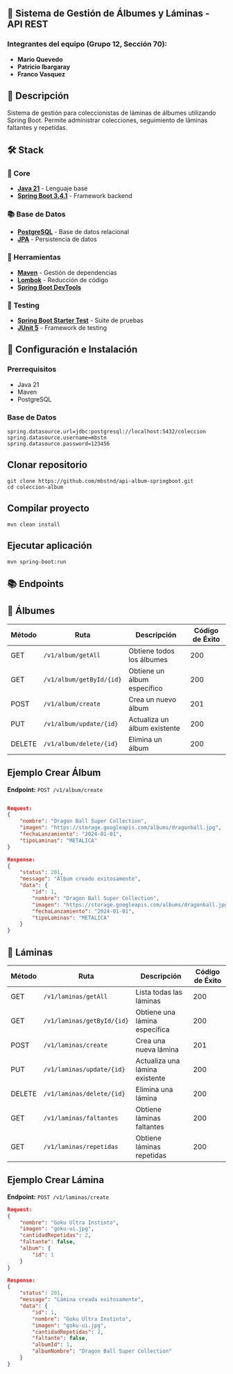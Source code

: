 ## 🎴 Sistema de Gestión de Álbumes y Láminas - API REST

### **Integrantes del equipo (Grupo 12, Sección 70):**
- **Mario Quevedo**  
- **Patricio Ibargaray**  
- **Franco Vasquez**

## 📝 Descripción
Sistema de gestión para coleccionistas de láminas de álbumes utilizando Spring Boot. Permite administrar colecciones, seguimiento de láminas faltantes y repetidas.

## 🛠️ Stack 

### 🌟 Core
- [**Java 21**](https://www.oracle.com/java/technologies/downloads/#java21) - Lenguaje base
- [**Spring Boot 3.4.1**](https://spring.io/projects/spring-boot) - Framework backend

### 📚 Base de Datos
- [**PostgreSQL**](https://www.postgresql.org/) - Base de datos relacional
- [**JPA**](https://jakarta.ee/specifications/persistence/) - Persistencia de datos

### 🧰 Herramientas
- [**Maven**](https://maven.apache.org/) - Gestión de dependencias
- [**Lombok**](https://projectlombok.org/) - Reducción de código
- [**Spring Boot DevTools**](https://docs.spring.io/spring-boot/docs/current/reference/html/using.html#using.devtools)

### 🧪 Testing
- [**Spring Boot Starter Test**](https://docs.spring.io/spring-boot/docs/current/reference/html/spring-boot-features.html#boot-features-testing) - Suite de pruebas
- [**JUnit 5**](https://junit.org/junit5/) - Framework de testing

## 🚀 Configuración e Instalación

### Prerrequisitos
- Java 21
- Maven
- PostgreSQL

### Base de Datos
```properties
spring.datasource.url=jdbc:postgresql://localhost:5432/coleccion
spring.datasource.username=mbstn
spring.datasource.password=123456
```

## Clonar repositorio
```
git clone https://github.com/mbstnd/api-album-springboot.git
cd coleccion-album
```

## Compilar proyecto
```
mvn clean install
```

## Ejecutar aplicación
```
mvn spring-boot:run
```

## 📚 Endpoints

## 📗 Álbumes

| Método | Ruta | Descripción | Código de Éxito |
|--------|------|-------------|-----------------|
| GET | `/v1/album/getAll` | Obtiene todos los álbumes | 200 |
| GET | `/v1/album/getById/{id}` | Obtiene un álbum específico | 200 |
| POST | `/v1/album/create` | Crea un nuevo álbum | 201 |
| PUT | `/v1/album/update/{id}` | Actualiza un álbum existente | 200 |
| DELETE | `/v1/album/delete/{id}` | Elimina un álbum | 200 |

## Ejemplo Crear Álbum
**Endpoint:** `POST /v1/album/create`
```json

Request:
{
    "nombre": "Dragon Ball Super Collection",
    "imagen": "https://storage.googleapis.com/albums/dragonball.jpg",
    "fechaLanzamiento": "2024-01-01",
    "tipoLaminas": "METALICA"
}

Response:
{
    "status": 201,
    "message": "Álbum creado exitosamente",
    "data": {
        "id": 1,
        "nombre": "Dragon Ball Super Collection",
        "imagen": "https://storage.googleapis.com/albums/dragonball.jpg",
        "fechaLanzamiento": "2024-01-01",
        "tipoLaminas": "METALICA"
    }
}
```
## 🎴 Láminas

| Método | Ruta | Descripción | Código de Éxito |
|--------|------|-------------|-----------------|
| GET | `/v1/laminas/getAll` | Lista todas las láminas | 200 |
| GET | `/v1/laminas/getById/{id}` | Obtiene una lámina específica | 200 |
| POST | `/v1/laminas/create` | Crea una nueva lámina | 201 |
| PUT | `/v1/laminas/update/{id}` | Actualiza una lámina existente | 200 |
| DELETE | `/v1/laminas/delete/{id}` | Elimina una lámina | 200 |
| GET | `/v1/laminas/faltantes` | Obtiene láminas faltantes | 200 |
| GET | `/v1/laminas/repetidas` | Obtiene láminas repetidas | 200 |


## Ejemplo Crear Lámina
**Endpoint:** `POST /v1/laminas/create`
```json
Request:
{
    "nombre": "Goku Ultra Instinto",
    "imagen": "goku-ui.jpg",
    "cantidadRepetidas": 2,
    "faltante": false,
    "album": {
        "id": 1
    }
}

Response:
{
    "status": 201,
    "message": "Lámina creada exitosamente",
    "data": {
        "id": 1,
        "nombre": "Goku Ultra Instinto",
        "imagen": "goku-ui.jpg",
        "cantidadRepetidas": 2,
        "faltante": false,
        "albumId": 1,
        "albumNombre": "Dragon Ball Super Collection"
    }
}
```
